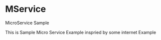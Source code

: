 # MService
MicroService Sample

This is Sample Micro Service Example inspried by some internet Example 

